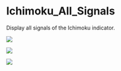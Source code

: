 # Ichimoku_All_Signals
Display all signals of the Ichimoku indicator.

<p/>
<image src="https://github.com/chriswang2006/Ichimoku_All_Signals/blob/master/EURUSD-H1.png" >
<p>

<p>
<image src="https://github.com/chriswang2006/Ichimoku_All_Signals/blob/master/EURCHF-H1.png" >
<p>
<p>
<image src="https://github.com/chriswang2006/Ichimoku_All_Signals/blob/master/EURGBP-H1.png" >



